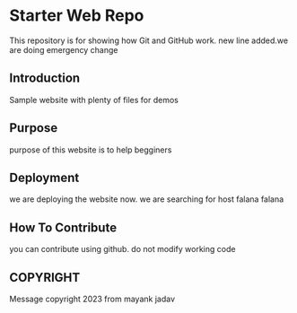 
# Starter Web Repo

This repository is for showing how Git and GitHub work. new line added.we are doing emergency change

## Introduction

Sample website with plenty of files for demos
## Purpose
purpose of this website is to help begginers
## Deployment
we are deploying the website now. we are searching for host
falana falana
## How To Contribute
you can contribute using github. do not modify working code 
## COPYRIGHT
Message copyright 2023 from mayank jadav